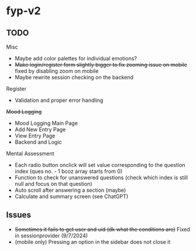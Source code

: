 # fyp-v2
 
## TODO
Misc 
- Maybe add color palettes for individual emotions?
- ~~Make login/register form slightly bigger to fix zooming issue on mobile~~ fixed by disabling zoom on mobile
- Maybe rewrite session checking on the backend

Register
- Validation and proper error handling

~~Mood Logging~~
- Mood Logging Main Page
- Add New Entry Page
- View Entry Page
- Backend and Logic

Mental Assessment
- Each radio button onclick will set value corresponding to the question index (ques no. - 1 bcoz array starts from 0)
- Function to check for unanswered questions (check which index is still null and focus on that question)
- Auto scroll after answering a section (maybe)
- Calculate and summary screen (see ChatGPT)

## Issues
- ~~Sometimes it fails to get user and uid (dk what the conditions are)~~ Fixed in sessionprovider (9/7/2024)
- (mobile only) Pressing an option in the sidebar does not close it